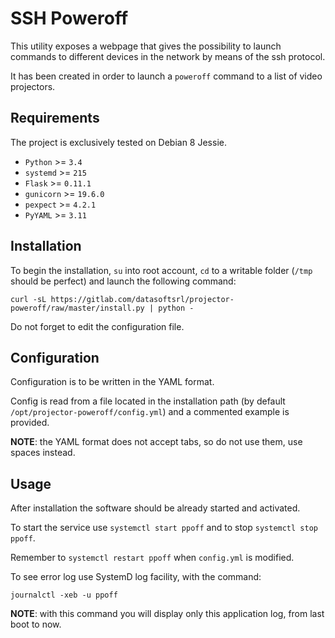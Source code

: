 # SSH Poweroff
This utility exposes a webpage that gives the possibility to launch commands to
different devices in the network by means of the ssh protocol.

It has been created in order to launch a `poweroff` command to a list of video
projectors.

## Requirements
The project is exclusively tested on Debian 8 Jessie.

- `Python` >= `3.4`
- `systemd` >= `215`
- `Flask` >= `0.11.1`
- `gunicorn` >= `19.6.0`
- `pexpect` >= `4.2.1`
- `PyYAML` >= `3.11`

## Installation
To begin the installation, `su` into root account, `cd` to a writable folder
(`/tmp` should be perfect) and launch the following command:

`curl -sL https://gitlab.com/datasoftsrl/projector-poweroff/raw/master/install.py | python -`

Do not forget to edit the configuration file.

## Configuration
Configuration is to be written in the YAML format.

Config is read from a file located in the installation path (by default
`/opt/projector-poweroff/config.yml`) and a commented example is provided.

**NOTE**: the YAML format does not accept tabs, so do not use them, use spaces
instead.

## Usage
After installation the software should be already started and activated.

To start the service use `systemctl start ppoff` and to stop
`systemctl stop ppoff`.

Remember to `systemctl restart ppoff` when `config.yml` is modified.

To see error log use SystemD log facility, with the command:

`journalctl -xeb -u ppoff`

**NOTE**: with this command you will display only this application log, from
last boot to now.
